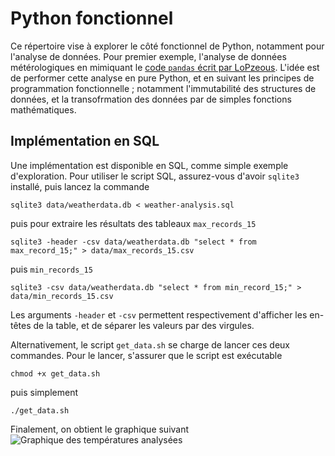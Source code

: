 # Python fonctionnel

Ce répertoire vise à explorer le côté fonctionnel de Python, notamment pour l'analyse de données.
Pour premier exemple, l'analyse de données métérologiques en mimiquant le [code `pandas` écrit par LoPzeous](https://github.com/LoPezous/Weather-analysis).
L'idée est de performer cette analyse en pure Python, et en suivant les principes de programmation fonctionnelle ; notamment l'immutabilité des structures de
données, et la transofrmation des données par de simples fonctions mathématiques.

## Implémentation en SQL

Une implémentation est disponible en SQL, comme simple exemple d'exploration. Pour utiliser le script SQL, assurez-vous d'avoir `sqlite3` installé, puis
lancez la commande

```console
sqlite3 data/weatherdata.db < weather-analysis.sql
``````

puis pour extraire les résultats des tableaux `max_records_15`

```console
sqlite3 -header -csv data/weatherdata.db "select * from max_record_15;" > data/max_records_15.csv
``````

puis `min_records_15`

```console
sqlite3 -csv data/weatherdata.db "select * from min_record_15;" > data/min_records_15.csv
``````

Les arguments `-header` et `-csv` permettent respectivement d'afficher les en-têtes de la table, et de séparer les valeurs par des virgules.

Alternativement, le script `get_data.sh` se charge de lancer ces deux commandes. Pour le lancer, s'assurer que le script est exécutable

```console
chmod +x get_data.sh
````

puis simplement

```console
./get_data.sh
````

Finalement, on obtient le graphique suivant
![Graphique des températures analysées](data/fig.png)
